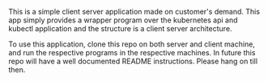 This is a simple client server application made on customer's demand. This app simply provides a wrapper program over the kubernetes api and kubectl application and the structure is a client server architecture.


To use this application, clone this repo on both server and client machine, and run the respective programs in the respective machines. In future this repo will have a well documented README instructions. Please hang on till then.